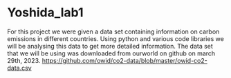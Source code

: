 # Yoshida_lab1
For this project we were given a data set containing information on carbon emissions in different countries. Using python and various code libraries we will be analysing this data to get more detailed information.
The data set that we will be using was downloaded from ourworld on github on march 29th, 2023. https://github.com/owid/co2-data/blob/master/owid-co2-data.csv
